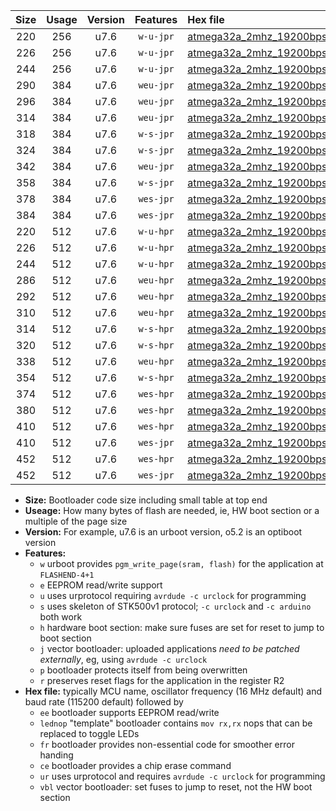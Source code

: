 |Size|Usage|Version|Features|Hex file|
|:-:|:-:|:-:|:-:|:--|
|220|256|u7.6|`w-u-jpr`|[atmega32a_2mhz_19200bps_ur_vbl.hex](https://raw.githubusercontent.com/stefanrueger/urboot/main//atmega32a_2mhz_19200bps_ur_vbl.hex)|
|226|256|u7.6|`w-u-jpr`|[atmega32a_2mhz_19200bps_lednop_ur_vbl.hex](https://raw.githubusercontent.com/stefanrueger/urboot/main//atmega32a_2mhz_19200bps_lednop_ur_vbl.hex)|
|244|256|u7.6|`w-u-jpr`|[atmega32a_2mhz_19200bps_lednop_fr_ur_vbl.hex](https://raw.githubusercontent.com/stefanrueger/urboot/main//atmega32a_2mhz_19200bps_lednop_fr_ur_vbl.hex)|
|290|384|u7.6|`weu-jpr`|[atmega32a_2mhz_19200bps_ee_ur_vbl.hex](https://raw.githubusercontent.com/stefanrueger/urboot/main//atmega32a_2mhz_19200bps_ee_ur_vbl.hex)|
|296|384|u7.6|`weu-jpr`|[atmega32a_2mhz_19200bps_ee_lednop_ur_vbl.hex](https://raw.githubusercontent.com/stefanrueger/urboot/main//atmega32a_2mhz_19200bps_ee_lednop_ur_vbl.hex)|
|314|384|u7.6|`weu-jpr`|[atmega32a_2mhz_19200bps_ee_lednop_fr_ur_vbl.hex](https://raw.githubusercontent.com/stefanrueger/urboot/main//atmega32a_2mhz_19200bps_ee_lednop_fr_ur_vbl.hex)|
|318|384|u7.6|`w-s-jpr`|[atmega32a_2mhz_19200bps_vbl.hex](https://raw.githubusercontent.com/stefanrueger/urboot/main//atmega32a_2mhz_19200bps_vbl.hex)|
|324|384|u7.6|`w-s-jpr`|[atmega32a_2mhz_19200bps_lednop_vbl.hex](https://raw.githubusercontent.com/stefanrueger/urboot/main//atmega32a_2mhz_19200bps_lednop_vbl.hex)|
|342|384|u7.6|`weu-jpr`|[atmega32a_2mhz_19200bps_ee_lednop_fr_ce_ur_vbl.hex](https://raw.githubusercontent.com/stefanrueger/urboot/main//atmega32a_2mhz_19200bps_ee_lednop_fr_ce_ur_vbl.hex)|
|358|384|u7.6|`w-s-jpr`|[atmega32a_2mhz_19200bps_lednop_fr_vbl.hex](https://raw.githubusercontent.com/stefanrueger/urboot/main//atmega32a_2mhz_19200bps_lednop_fr_vbl.hex)|
|378|384|u7.6|`wes-jpr`|[atmega32a_2mhz_19200bps_ee_vbl.hex](https://raw.githubusercontent.com/stefanrueger/urboot/main//atmega32a_2mhz_19200bps_ee_vbl.hex)|
|384|384|u7.6|`wes-jpr`|[atmega32a_2mhz_19200bps_ee_lednop_vbl.hex](https://raw.githubusercontent.com/stefanrueger/urboot/main//atmega32a_2mhz_19200bps_ee_lednop_vbl.hex)|
|220|512|u7.6|`w-u-hpr`|[atmega32a_2mhz_19200bps_ur.hex](https://raw.githubusercontent.com/stefanrueger/urboot/main//atmega32a_2mhz_19200bps_ur.hex)|
|226|512|u7.6|`w-u-hpr`|[atmega32a_2mhz_19200bps_lednop_ur.hex](https://raw.githubusercontent.com/stefanrueger/urboot/main//atmega32a_2mhz_19200bps_lednop_ur.hex)|
|244|512|u7.6|`w-u-hpr`|[atmega32a_2mhz_19200bps_lednop_fr_ur.hex](https://raw.githubusercontent.com/stefanrueger/urboot/main//atmega32a_2mhz_19200bps_lednop_fr_ur.hex)|
|286|512|u7.6|`weu-hpr`|[atmega32a_2mhz_19200bps_ee_ur.hex](https://raw.githubusercontent.com/stefanrueger/urboot/main//atmega32a_2mhz_19200bps_ee_ur.hex)|
|292|512|u7.6|`weu-hpr`|[atmega32a_2mhz_19200bps_ee_lednop_ur.hex](https://raw.githubusercontent.com/stefanrueger/urboot/main//atmega32a_2mhz_19200bps_ee_lednop_ur.hex)|
|310|512|u7.6|`weu-hpr`|[atmega32a_2mhz_19200bps_ee_lednop_fr_ur.hex](https://raw.githubusercontent.com/stefanrueger/urboot/main//atmega32a_2mhz_19200bps_ee_lednop_fr_ur.hex)|
|314|512|u7.6|`w-s-hpr`|[atmega32a_2mhz_19200bps.hex](https://raw.githubusercontent.com/stefanrueger/urboot/main//atmega32a_2mhz_19200bps.hex)|
|320|512|u7.6|`w-s-hpr`|[atmega32a_2mhz_19200bps_lednop.hex](https://raw.githubusercontent.com/stefanrueger/urboot/main//atmega32a_2mhz_19200bps_lednop.hex)|
|338|512|u7.6|`weu-hpr`|[atmega32a_2mhz_19200bps_ee_lednop_fr_ce_ur.hex](https://raw.githubusercontent.com/stefanrueger/urboot/main//atmega32a_2mhz_19200bps_ee_lednop_fr_ce_ur.hex)|
|354|512|u7.6|`w-s-hpr`|[atmega32a_2mhz_19200bps_lednop_fr.hex](https://raw.githubusercontent.com/stefanrueger/urboot/main//atmega32a_2mhz_19200bps_lednop_fr.hex)|
|374|512|u7.6|`wes-hpr`|[atmega32a_2mhz_19200bps_ee.hex](https://raw.githubusercontent.com/stefanrueger/urboot/main//atmega32a_2mhz_19200bps_ee.hex)|
|380|512|u7.6|`wes-hpr`|[atmega32a_2mhz_19200bps_ee_lednop.hex](https://raw.githubusercontent.com/stefanrueger/urboot/main//atmega32a_2mhz_19200bps_ee_lednop.hex)|
|410|512|u7.6|`wes-hpr`|[atmega32a_2mhz_19200bps_ee_lednop_fr.hex](https://raw.githubusercontent.com/stefanrueger/urboot/main//atmega32a_2mhz_19200bps_ee_lednop_fr.hex)|
|410|512|u7.6|`wes-jpr`|[atmega32a_2mhz_19200bps_ee_lednop_fr_vbl.hex](https://raw.githubusercontent.com/stefanrueger/urboot/main//atmega32a_2mhz_19200bps_ee_lednop_fr_vbl.hex)|
|452|512|u7.6|`wes-hpr`|[atmega32a_2mhz_19200bps_ee_lednop_fr_ce.hex](https://raw.githubusercontent.com/stefanrueger/urboot/main//atmega32a_2mhz_19200bps_ee_lednop_fr_ce.hex)|
|452|512|u7.6|`wes-jpr`|[atmega32a_2mhz_19200bps_ee_lednop_fr_ce_vbl.hex](https://raw.githubusercontent.com/stefanrueger/urboot/main//atmega32a_2mhz_19200bps_ee_lednop_fr_ce_vbl.hex)|

- **Size:** Bootloader code size including small table at top end
- **Useage:** How many bytes of flash are needed, ie, HW boot section or a multiple of the page size
- **Version:** For example, u7.6 is an urboot version, o5.2 is an optiboot version
- **Features:**
  + `w` urboot provides `pgm_write_page(sram, flash)` for the application at `FLASHEND-4+1`
  + `e` EEPROM read/write support
  + `u` uses urprotocol requiring `avrdude -c urclock` for programming
  + `s` uses skeleton of STK500v1 protocol; `-c urclock` and `-c arduino` both work
  + `h` hardware boot section: make sure fuses are set for reset to jump to boot section
  + `j` vector bootloader: uploaded applications *need to be patched externally*, eg, using `avrdude -c urclock`
  + `p` bootloader protects itself from being overwritten
  + `r` preserves reset flags for the application in the register R2
- **Hex file:** typically MCU name, oscillator frequency (16 MHz default) and baud rate (115200 default) followed by
  + `ee` bootloader supports EEPROM read/write
  + `lednop` "template" bootloader contains `mov rx,rx` nops that can be replaced to toggle LEDs
  + `fr` bootloader provides non-essential code for smoother error handing
  + `ce` bootloader provides a chip erase command
  + `ur` uses urprotocol and requires `avrdude -c urclock` for programming
  + `vbl` vector bootloader: set fuses to jump to reset, not the HW boot section
